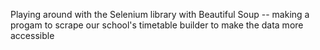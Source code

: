 Playing around with the Selenium library with Beautiful Soup -- making a progam to scrape our school's timetable builder to make the data more accessible
